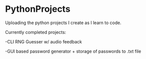 # PythonProjects
Uploading the python projects I create as I learn to code.


Currently completed projects:

 -CLI RNG Guesser w/ audio feedback 
 
 -GUI based password generator + storage of passwords to .txt file
